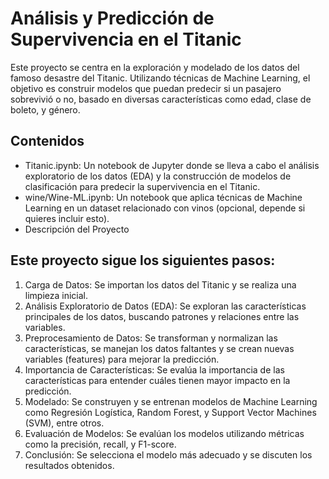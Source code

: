 # Análisis y Predicción de Supervivencia en el Titanic
Este proyecto se centra en la exploración y modelado de los datos del famoso desastre del Titanic. Utilizando técnicas de Machine Learning, el objetivo es construir modelos que puedan predecir si un pasajero sobrevivió o no, basado en diversas características como edad, clase de boleto, y género.

## Contenidos
* Titanic.ipynb: Un notebook de Jupyter donde se lleva a cabo el análisis exploratorio de los datos (EDA) y la construcción de modelos de clasificación para predecir la supervivencia en el Titanic.
* wine/Wine-ML.ipynb: Un notebook que aplica técnicas de Machine Learning en un dataset relacionado con vinos (opcional, depende si quieres incluir esto).
* Descripción del Proyecto

## Este proyecto sigue los siguientes pasos:

1. Carga de Datos: Se importan los datos del Titanic y se realiza una limpieza inicial.
2. Análisis Exploratorio de Datos (EDA): Se exploran las características principales de los datos, buscando patrones y relaciones entre las variables.
3. Preprocesamiento de Datos: Se transforman y normalizan las características, se manejan los datos faltantes y se crean nuevas variables (features) para mejorar la predicción.
4.  Importancia de Características: Se evalúa la importancia de las características para entender cuáles tienen mayor impacto en la predicción.
5. Modelado: Se construyen y se entrenan modelos de Machine Learning como Regresión Logística, Random Forest, y Support Vector Machines (SVM), entre otros.
6. Evaluación de Modelos: Se evalúan los modelos utilizando métricas como la precisión, recall, y F1-score.
7. Conclusión: Se selecciona el modelo más adecuado y se discuten los resultados obtenidos.
